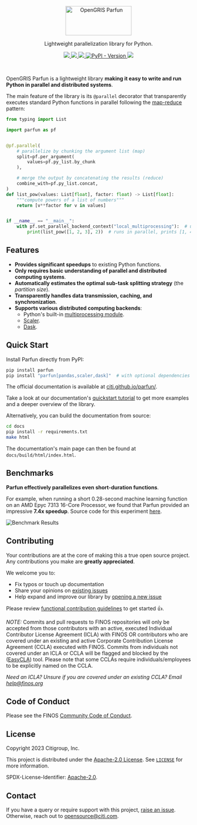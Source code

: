 <div align="center">
  <a href="https://github.com/finos/opengris-parfun">
    <img src="https://github.com/finos/branding/blob/master/project-logos/active-project-logos/OpenGRIS/Parfun/2025_OpenGRIS_Parfun.svg" alt="OpenGRIS Parfun" width="180" height="80">
  </a>

  <p align="center">
    Lightweight parallelization library for Python.
  </p>

  <p align="center">
    <a href="https://community.finos.org/docs/governance/Software-Projects/stages/incubating">
      <img src="https://cdn.jsdelivr.net/gh/finos/contrib-toolbox@master/images/badge-incubating.svg">
    </a>
    <a href="https://citi.github.io/parfun/">
      <img src="https://img.shields.io/badge/Documentation-0f1632">
    </a>
    <a href="./LICENSE">
      <img src="https://img.shields.io/github/license/citi/parfun?label=license&colorA=0f1632&colorB=255be3">
    </a>
    <a href="https://pypi.org/project/parfun/">
      <img alt="PyPI - Version" src="https://img.shields.io/pypi/v/parfun?colorA=0f1632&colorB=255be3">
    </a>
    <img src="https://api.securityscorecards.dev/projects/github.com/Citi/parfun/badge">
  </p>
</div>

<br />

OpenGRIS Parfun is a lightweight library **making it easy to write and run Python in parallel and distributed systems**.

The main feature of the library is its `@parallel` decorator that transparently executes standard Python functions in parallel
following the [map-reduce](https://en.wikipedia.org/wiki/MapReduce) pattern:

```Python
from typing import List

import parfun as pf


@pf.parallel(
    # parallelize by chunking the argument list (map)
    split=pf.per_argument(
        values=pf.py_list.by_chunk
    ),

    # merge the output by concatenating the results (reduce)
    combine_with=pf.py_list.concat,
)
def list_pow(values: List[float], factor: float) -> List[float]:
    """compute powers of a list of numbers"""
    return [v**factor for v in values]


if __name__ == "__main__":
    with pf.set_parallel_backend_context("local_multiprocessing"):  # use a local pool of processes
        print(list_pow([1, 2, 3], 2))  # runs in parallel, prints [1, 4, 9]
```

## Features

* **Provides significant speedups** to existing Python functions.
* **Only requires basic understanding of parallel and distributed computing systems**.
* **Automatically estimates the optimal sub-task splitting strategy** (the *partition size*).
* **Transparently handles data transmission, caching, and synchronization**.
* **Supports various distributed computing backends**:
  * Python's built-in [multiprocessing module](https://docs.python.org/3/library/multiprocessing.html).
  * [Scaler](https://github.com/citi/scaler).
  * [Dask](https://www.dask.org/).

## Quick Start

Install Parfun directly from PyPI:

```bash
pip install parfun
pip install "parfun[pandas,scaler,dask]"  # with optional dependencies
```

The official documentation is available at [citi.github.io/parfun/](https://citi.github.io/parfun/).

Take a look at our documentation's [quickstart tutorial](https://citi.github.io/parfun/tutorials/quickstart.html) to get
more examples and a deeper overview of the library.

Alternatively, you can build the documentation from source:

```bash
cd docs
pip install -r requirements.txt
make html
```

The documentation's main page can then be found at `docs/build/html/index.html`.

## Benchmarks

**Parfun effectively parallelizes even short-duration functions**.

For example, when running a short 0.28-second machine learning function on an AMD Epyc 7313 16-Core Processor, we found that Parfun
provided an impressive **7.4x speedup**. Source code for this experiment [here](examples/california_housing/main.py).

![Benchmark Results](images/benchmark_results.svg)

## Contributing

Your contributions are at the core of making this a true open source project. Any contributions you make are **greatly appreciated**.

We welcome you to:

* Fix typos or touch up documentation
* Share your opinions on [existing issues](https://github.com/finos/opengris-parfun/issues)
* Help expand and improve our library by [opening a new issue](https://github.com/finos/opengris-parfun/issues/new)

Please review [functional contribution guidelines](./CONTRIBUTING.md) to get started 👍.

_NOTE:_ Commits and pull requests to FINOS repositories will only be accepted from those contributors with an active, executed Individual Contributor License Agreement (ICLA) with FINOS OR contributors who are covered under an existing and active Corporate Contribution License Agreement (CCLA) executed with FINOS. Commits from individuals not covered under an ICLA or CCLA will be flagged and blocked by the ([EasyCLA](https://community.finos.org/docs/governance/Software-Projects/easycla)) tool. Please note that some CCLAs require individuals/employees to be explicitly named on the CCLA.

*Need an ICLA? Unsure if you are covered under an existing CCLA? Email [help@finos.org](mailto:help@finos.org)*

## Code of Conduct

Please see the FINOS [Community Code of Conduct](https://www.finos.org/code-of-conduct).

## License

Copyright 2023 Citigroup, Inc.

This project is distributed under the [Apache-2.0 License](https://www.apache.org/licenses/LICENSE-2.0). See
[`LICENSE`](./LICENSE) for more information.

SPDX-License-Identifier: [Apache-2.0](https://spdx.org/licenses/Apache-2.0).

## Contact

If you have a query or require support with this project, [raise an issue](https://github.com/Citi/parfun/issues).
Otherwise, reach out to [opensource@citi.com](mailto:opensource@citi.com).
